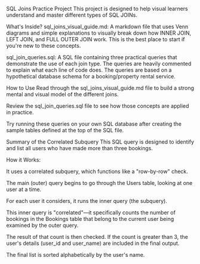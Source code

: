 SQL Joins Practice Project
This project is designed to help visual learners understand and master different types of SQL JOINs.

What's Inside?
sql_joins_visual_guide.md: A markdown file that uses Venn diagrams and simple explanations to visually break down how INNER JOIN, LEFT JOIN, and FULL OUTER JOIN work. This is the best place to start if you're new to these concepts.

sql_join_queries.sql: A SQL file containing three practical queries that demonstrate the use of each join type. The queries are heavily commented to explain what each line of code does. The queries are based on a hypothetical database schema for a booking/property rental service.

How to Use
Read through the sql_joins_visual_guide.md file to build a strong mental and visual model of the different joins.

Review the sql_join_queries.sql file to see how those concepts are applied in practice.

Try running these queries on your own SQL database after creating the sample tables defined at the top of the SQL file.

Summary of the Correlated Subquery
This SQL query is designed to identify and list all users who have made more than three bookings.

How it Works:

It uses a correlated subquery, which functions like a "row-by-row" check.

The main (outer) query begins to go through the Users table, looking at one user at a time.

For each user it considers, it runs the inner query (the subquery).

This inner query is "correlated"—it specifically counts the number of bookings in the Bookings table that belong to the current user being examined by the outer query.

The result of that count is then checked. If the count is greater than 3, the user's details (user_id and user_name) are included in the final output.

The final list is sorted alphabetically by the user's name.